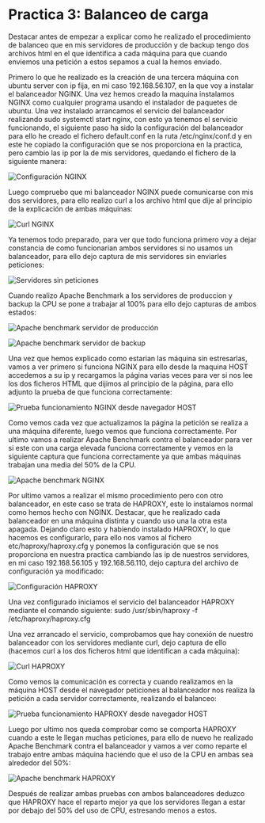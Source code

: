 # Practica 3: Balanceo de carga

Destacar antes de empezar a explicar como he realizado el procedimiento de balanceo que en mis servidores de producción y de backup tengo dos archivos html en el que identifica a cada máquina para que cuando enviemos una petición a estos sepamos a cual la hemos enviado.

Primero lo que he realizado es la creación de una tercera máquina con ubuntu server con ip fija, en mi caso 192.168.56.107, en la que voy a instalar el balanceador NGINX. Una vez hemos creado la maquina instalamos NGINX como cualquier programa usando el instalador de paquetes de ubuntu. Una vez instalado arrancamos el servicio del balanceador realizando sudo systemctl start nginx, con esto ya tenemos el servicio funcionando, el siguiente paso ha sido la configuración del balanceador para ello he creado el fichero default.conf en la ruta /etc/nginx/conf.d y en este he copiado la configuración que se nos proporciona en la practica, pero cambio las ip por la de mis servidores, quedando el fichero de la siguiente manera:

![Configuración NGINX](./configuracion_nginx.JPG)

Luego compruebo que mi balanceador NGINX puede comunicarse con mis dos servidores, para ello realizo curl a los archivo html que dije al principio de la explicación de ambas máquinas:

![Curl NGINX](./curl_nginx.JPG)

Ya tenemos todo preparado, para ver que todo funciona primero voy a dejar constancia de como funcionarian ambos servidores si no usamos un balanceador, para ello dejo captura de mis servidores sin enviarles peticiones:

![Servidores sin peticiones](./servidores_sin_peticiones.JPG)

Cuando realizo Apache Benchmark a los servidores de produccion y backup la CPU se pone a trabajar al 100% para ello dejo capturas de ambos estados:

![Apache benchmark servidor de producción](./ab_produccion.JPG)

![Apache benchmark servidor de backup](./ab_backup.JPG)

Una vez que hemos explicado como estarian las máquina sin estresarlas, vamos a ver primero si funciona NGINX para ello desde la maquina HOST accedemos a su ip y recargamos la página varias veces para ver si nos lee los dos ficheros HTML que dijimos al principio de la página, para ello adjunto la prueba de que funciona correctamente:

![Prueba funcionamiento NGINX desde navegador HOST](./prueba_balanceador.gif)

Como vemos cada vez que actualizamos la página la petición se realiza a una máquina diferente, luego vemos que funciona correctamente. Por ultimo vamos a realizar Apache Benchmark contra el balanceador para ver si este con una carga elevada funciona correctamente y vemos en la siguiente captura que funciona correctamente ya que ambas máquinas trabajan una media del 50% de la CPU.

![Apache benchmark NGINX](./ab_nginx.JPG)

Por ultimo vamos a realizar el mismo procedimiento pero con otro balanceador, en este caso se trata de HAPROXY, este lo instalamos normal como hemos hecho con NGINX. Destacar, que he realizado cada balanceador en una máquina distinta y cuando uso una la otra esta apagada. Dejando claro esto y habiendo instalado HAPROXY, lo que hacemos es configurarlo, para ello nos vamos al fichero etc/haproxy/haproxy.cfg y ponemos la configuración que se nos proporciona en nuestra practica cambiando las ip de nuestros servidores, en mi caso 192.168.56.105 y 192.168.56.110, dejo captura del archivo de configuración ya modificado:

![Configuración HAPROXY](./configuracion_haproxy.JPG)

Una vez configurado iniciamos el servicio del balanceador HAPROXY mediante el comando siguiente:
  sudo /usr/sbin/haproxy -f /etc/haproxy/haproxy.cfg
  
Una vez arrancado el servicio, comprobamos que hay conexión de nuestro balanceador con los servidores mediante curl, dejo captura de ello (hacemos curl a los dos ficheros html que identifican a cada máquina):

![Curl HAPROXY](./curl_haproxy.JPG)

Como vemos la comunicación es correcta y cuando realizamos en la máquina HOST desde el navegador peticiones al balanceador nos realiza la petición a cada servidor correctamente, realizando el balanceo:

![Prueba funcionamiento HAPROXY desde navegador HOST](./prueba_balanceador.gif)

Luego por ultimo nos queda comprobar como se comporta HAPROXY cuando a este le llegan muchas peticiones, para ello de nuevo he realizado Apache Benchmark contra el balanceador y vamos a ver como reparte el trabajo entre ambas máquina haciendo que el uso de la CPU en ambas sea alrededor del 50%:

![Apache benchmark HAPROXY](./ab_haproxy.JPG)

Después de realizar ambas pruebas con ambos balanceadores deduzco que HAPROXY hace el reparto mejor ya que los servidores llegan a estar por debajo del 50% del uso de CPU, estresando menos a estos.
